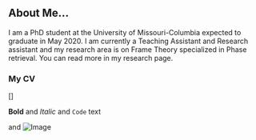 ## About Me...

I am a PhD student at the University of Missouri-Columbia expected to graduate in May 2020. I am currently a Teaching Assistant and Research assistant and my research area is on Frame Theory specialized in Phase retrieval. You can read more in my research page. 


### My CV
[]


**Bold** and _Italic_ and `Code` text

[](url) and ![Image](src)
```

